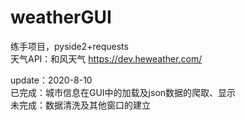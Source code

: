 # weatherGUI  
练手项目，pyside2+requests  
天气API：和风天气 https://dev.heweather.com/  
  
update：2020-8-10  
  已完成：城市信息在GUI中的加载及json数据的爬取、显示  
  未完成：数据清洗及其他窗口的建立  
